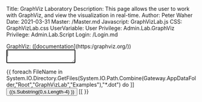 Title: GraphViz Laboratory
Description: This page allows the user to work with GraphViz, and view the visualization in real-time.
Author: Peter Waher
Date: 2021-03-31
Master: /Master.md
Javascript: GraphVizLab.js
CSS: GraphVizLab.css
UserVariable: User
Privilege: Admin.Lab.GraphViz
Privilege: Admin.Lab.Script
Login: /Login.md

<div id="Lab">
<section id="DotSection">
<div id="DotDiv">
GraphViz: ([documentation](https:/graphviz.org/))
<textarea id="Dot" autofocus="autofocus" wrap="hard" onkeydown="return DotKeyDown(this,event);"></textarea>

{{
foreach FileName in System.IO.Directory.GetFiles(System.IO.Path.Combine(Gateway.AppDataFolder,"Root","GraphVizLab","Examples"),"*.dot") do
	]]<button class="posButtonSm" type="button" onclick="ShowExample('((s:=System.IO.Path.GetFileName(FileName) ))')">((s.Substring(0,s.Length-4) ))</button>
[[
}}

</div>
</section>

<section id="GraphSection">
<div id="GraphDiv">
</div>
</section>
</div>